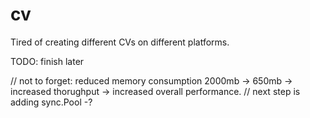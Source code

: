 # cv
Tired of creating different CVs on different platforms.

TODO: finish later

// not to forget: reduced memory consumption 2000mb -> 650mb -> increased thorughput -> increased overall performance.
// next step is adding sync.Pool -?
